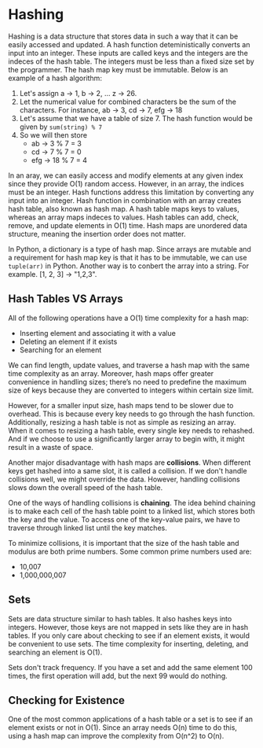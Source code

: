 # Hashing

Hashing is a data structure that stores data in such a way that it can be easily accessed and updated. A hash function deteministically converts an input into an integer. These inputs are called keys and the integers are the indeces of the hash table. The integers must be less than a fixed size set by the programmer. The hash map key must be immutable. Below is an example of a hash algorithm:
1. Let's assign a -> 1, b -> 2, ... z -> 26. 
2. Let the numerical value for combined characters be the sum of the characters. For instance, ab -> 3, cd -> 7, efg -> 18
3. Let's assume that we have a table of size 7. The hash function would be given by ```sum(string) % 7```
4. So we will then store
   - ab -> 3 % 7 = 3
   - cd -> 7 % 7 = 0
   - efg -> 18 % 7 = 4

In an aray, we can easily access and modify elements at any given index since they provide O(1) random access. However, in an array, the indices must be an integer. Hash functions address this limitation by converting any input into an integer. Hash function in combination with an array creates hash table, also known as hash map. A hash table maps keys to values, whereas an array maps indeces to values. Hash tables can add, check, remove, and update elements in O(1) time. Hash maps are unordered data structure, meaning the insertion order does not matter. 

In Python, a dictionary is a type of hash map. Since arrays are mutable and a requirement for hash map key is that it has to be immutable, we can use ```tuple(arr)``` in Python. Another way is to conbert the array into a string. For example. [1, 2, 3] -> "1,2,3". 

## Hash Tables VS Arrays

All of the following operations have a O(1) time complexity for a hash map:
- Inserting element and associating it with a value
- Deleting an element if it exists
- Searching for an element

We can find length, update values, and traverse a hash map with the same time complexity as an array. Moreover, hash maps offer greater convenience in handling sizes; there’s no need to predefine the maximum size of keys because they are converted to integers within certain size limit.

However, for a smaller input size, hash maps tend to be slower due to overhead. This is because every key needs to go through the hash function. Additionally, resizing a hash table is not as simple as resizing an array. When it comes to resizing a hash table, every single key needs to rehashed. And if we choose to use a significantly larger array to begin with, it might result in a waste of space. 

Another major disadvantage with hash maps are **collisions**. When different keys get hashed into a same slot, it is called a collision. If we don't handle collisions well, we might override the data. However, handling collisions slows down the overall speed of the hash table. 

One of the ways of handling collisions is **chaining**. The idea behind chaining is to make each cell of the hash table point to a linked list, which stores both the key and the value. To access one of the key-value pairs, we have to traverse through linked list until the key matches. 

To minimize collisions, it is important that the size of the hash table and modulus are both prime numbers. Some common prime numbers used are:
- 10,007
- 1,000,000,007

## Sets
Sets are data structure similar to hash tables. It also hashes keys into integers. However, those keys are not mapped in sets like they are in hash tables. If you only care about checking to see if an element exists, it would be convenient to use sets. The time complexity for inserting, deleting, and searching an element is O(1). 

Sets don't track frequency. If you have a set and add the same element 100 times, the first operation will add, but the next 99 would do nothing.

## Checking for Existence

One of the most common applications of a hash table or a set is to see if an element exists or not in O(1). Since an array needs O(n) time to do this, using a hash map can improve the complexity from O(n^2) to O(n). 